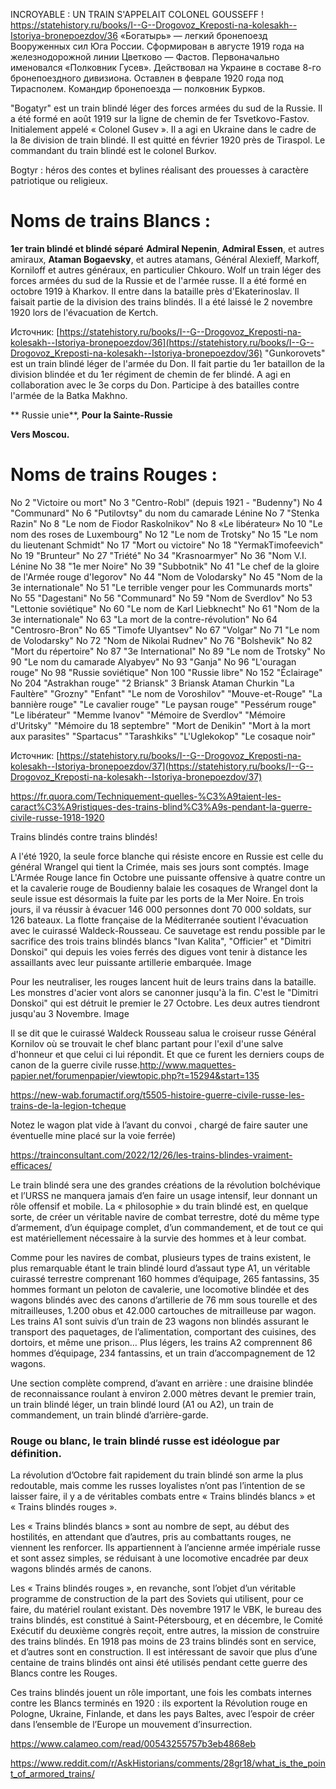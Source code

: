 INCROYABLE : UN TRAIN S'APPELAIT COLONEL GOUSSEFF !
https://statehistory.ru/books/I--G--Drogovoz_Kreposti-na-kolesakh--Istoriya-bronepoezdov/36
«Богатырь» — легкий бронепоезд Вооруженных сил Юга России. Сформирован в августе 1919 года на железнодорожной линии Цветково — Фастов. Первоначально именовался «Полковник Гусев». Действовал на Украине в составе 8-го бронепоездного дивизиона. Оставлен в феврале 1920 года под Тирасполем. Командир бронепоезда — полковник Бурков.  
  
"Bogatyr" est un train blindé léger des forces armées du sud de la Russie. Il a été formé en août 1919 sur la ligne de chemin de fer Tsvetkovo-Fastov. Initialement appelé « Colonel Gusev ». Il a agi en Ukraine dans le cadre de la 8e division de train blindé. Il est quitté en février 1920 près de Tiraspol. Le commandant du train blindé est le colonel Burkov.  

Bogtyr : héros des contes et bylines réalisant des prouesses à caractère patriotique ou religieux. 
# Noms de trains Blancs :
**1er train blindé et blindé séparé**
**Admiral Nepenin**,  **Admiral Essen**, et autres amiraux, **Ataman Bogaevsky**, et autres atamans,
Général Alexieff, Markoff, Korniloff et autres généraux, en particulier Chkouro. Wolf  un train léger des forces armées du sud de la Russie et de l'armée russe. Il a été formé en octobre 1919 à Kharkov. Il entre dans la bataille près d'Ekaterinoslav. Il faisait partie de la division des trains blindés. Il a été laissé le 2 novembre 1920 lors de l'évacuation de Kertch.  
 
Источник: [https://statehistory.ru/books/I--G--Drogovoz_Kreposti-na-kolesakh--Istoriya-bronepoezdov/36](https://statehistory.ru/books/I--G--Drogovoz_Kreposti-na-kolesakh--Istoriya-bronepoezdov/36)
"Gunkorovets" est un train blindé léger de l'armée du Don. Il fait partie du 1er bataillon de la division blindée et du 1er régiment de chemin de fer blindé. A agi en collaboration avec le 3e corps du Don. Participe à des batailles contre l'armée de la Batka Makhno.  
  
** Russie unie**, **Pour la Sainte-Russie**

**Vers Moscou.** 



# Noms de trains Rouges :
No 2 "Victoire ou mort" No 3 "Centro-Robl" (depuis 1921 - "Budenny") No 4 "Communard" No 6 "Putilovtsy" du nom du camarade Lénine No 7 "Stenka Razin" No 8 "Le nom de Fiodor Raskolnikov" No 8 «Le libérateur» No 10 "Le nom des roses de Luxembourg" No 12 "Le nom de Trotsky" No 15 "Le nom du lieutenant Schmidt" No 17 "Mort ou victoire" No 18 "YermakTimofeevich" No 19 "Brunteur" No 27 "Triété" No 34 "Krasnoarmyer" No 36 "Nom V.I. Lénine No 38 "1e mer Noire" No 39 "Subbotnik" No 41 "Le chef de la gloire de l'Armée rouge d'Iegorov" No 44 "Nom de Volodarsky" No 45 "Nom de la 3e internationale" No 51 "Le terrible venger pour les Communards morts" No 55 "Dagestani" No 56 "Communard" No 59 "Nom de Sverdlov" No 53 "Lettonie soviétique" No 60 "Le nom de Karl Liebknecht" No 61 "Nom de la 3e internationale" No 63 "La mort de la contre-révolution" No 64 "Centrosro-Bron" No 65 "Timofe Ulyantsev" No 67 "Volgar" No 71 "Le nom de Volodarsky" No 72 "Nom de Nikolai Rudnev" No 76 "Bolshevik" No 82 "Mort du répertoire" No 87 "3e International" No 89 "Le nom de Trotsky" No 90 "Le nom du camarade Alyabyev" No 93 "Ganja" No 96 "L'ouragan rouge" No 98 "Russie soviétique" Non 100 "Russie libre" No 152 "Éclairage" No 204 "Astrakhan rouge" "2 Briansk" 3 Briansk Ataman Churkin "La Faultère" "Grozny" "Enfant" "Le nom de Voroshilov" "Mouve-et-Rouge" "La bannière rouge" "Le cavalier rouge" "Le paysan rouge" "Pessérum rouge" "Le libérateur" "Memme Ivanov" "Mémoire de Sverdlov" "Mémoire d'Uritsky" "Mémoire du 18 septembre" "Mort de Denikin" "Mort à la mort aux parasites" "Spartacus" "Tarashkiks" "L'Uglekokop" "Le cosaque noir"  
  
Источник: [https://statehistory.ru/books/I--G--Drogovoz_Kreposti-na-kolesakh--Istoriya-bronepoezdov/37](https://statehistory.ru/books/I--G--Drogovoz_Kreposti-na-kolesakh--Istoriya-bronepoezdov/37)








https://fr.quora.com/Techniquement-quelles-%C3%A9taient-les-caract%C3%A9ristiques-des-trains-blind%C3%A9s-pendant-la-guerre-civile-russe-1918-1920

Trains blindés contre trains blindés!

A l'été 1920, la seule force blanche qui résiste encore en Russie est celle du général Wrangel qui tient la Crimée, mais ses jours sont comptés.
Image
L'Armée Rouge lance fin Octobre une puissante offensive à quatre contre un et la cavalerie rouge de Boudienny balaie les cosaques de Wrangel dont la seule issue est désormais la fuite par les ports de la Mer Noire.
En trois jours, il va réussir à évacuer 146 000 personnes dont 70 000 soldats, sur 126 bateaux. La flotte française de la Méditerranée soutient l'évacuation avec le cuirassé Waldeck-Rousseau.
Ce sauvetage est rendu possible par le sacrifice des trois trains blindés blancs "Ivan Kalita", "Officier" et "Dimitri Donskoi" qui depuis les voies ferrés des digues vont tenir à distance les assaillants avec leur puissante artillerie embarquée.
Image

Pour les neutraliser, les rouges lancent huit de leurs trains dans la bataille. Les monstres d'acier vont alors se canonner jusqu'à la fin. C'est le "Dimitri Donskoi" qui est détruit le premier le 27 Octobre. Les deux autres tiendront jusqu'au 3 Novembre.
Image

Il se dit que le cuirassé Waldeck Rousseau salua le croiseur russe Général Kornilov où se trouvait le chef blanc partant pour l'exil d'une salve d'honneur et que celui ci lui répondit.
Et que ce furent les derniers coups de canon de la guerre civile 
russe.http://www.maquettes-papier.net/forumenpapier/viewtopic.php?t=15294&start=135

https://new-wab.forumactif.org/t5505-histoire-guerre-civile-russe-les-trains-de-la-legion-tcheque

Notez le wagon plat vide à l’avant du convoi , chargé de faire sauter une éventuelle mine placé sur la voie ferrée)

https://trainconsultant.com/2022/12/26/les-trains-blindes-vraiment-efficaces/

Le train blindé sera une des grandes créations de la révolution bolchévique et l’URSS ne manquera jamais d’en faire un usage intensif, leur donnant un rôle offensif et mobile. La « philosophie » du train blindé est, en quelque sorte, de créer un véritable navire de combat terrestre, doté du même type d’armement, d’un équipage complet, d’un commandement, et de tout ce qui est matériellement nécessaire à la survie des hommes et à leur combat.

Comme pour les navires de combat, plusieurs types de trains existent, le plus remarquable étant le train blindé lourd d’assaut type A1, un véritable cuirassé terrestre comprenant 160 hommes d’équipage, 265 fantassins, 35 hommes formant un peloton de cavalerie, une locomotive blindée et des wagons blindés avec des canons d’artillerie de 76 mm sous tourelle et des mitrailleuses, 1.200 obus et 42.000 cartouches de mitrailleuse par wagon. Les trains A1 sont suivis d’un train de 23 wagons non blindés assurant le transport des paquetages, de l’alimentation, comportant des cuisines, des dortoirs, et même une prison… Plus légers, les trains A2 comprennent 86 hommes d’équipage, 234 fantassins, et un train d’accompagnement de 12 wagons.

Une section complète comprend, d’avant en arrière : une draisine blindée de reconnaissance roulant à environ 2.000 mètres devant le premier train, un train blindé léger, un train blindé lourd (A1 ou A2), un train de commandement, un train blindé d’arrière-garde.

### Rouge ou blanc, le train blindé russe est idéologue par définition.

La révolution d’Octobre fait rapidement du train blindé son arme la plus redoutable, mais comme les russes loyalistes n’ont pas l’intention de se laisser faire, il y a de véritables combats entre « Trains blindés blancs » et « Trains blindés rouges ».

Les « Trains blindés blancs » sont au nombre de sept, au début des hostilités, en attendant que d’autres, pris au combattants rouges, ne viennent les renforcer. Ils appartiennent à l’ancienne armée impériale russe et sont assez simples, se réduisant à une locomotive encadrée par deux wagons blindés armés de canons.

Les « Trains blindés rouges », en revanche, sont l’objet d’un véritable programme de construction de la part des Soviets qui utilisent, pour ce faire, du matériel roulant existant. Dès novembre 1917 le VBK, le bureau des trains blindés, est constitué à Saint-Pétersbourg, et en décembre, le Comité Exécutif du deuxième congrès reçoit, entre autres, la mission de construire des trains blindés. En 1918 pas moins de 23 trains blindés sont en service, et d’autres sont en construction. Il est intéressant de savoir que plus d’une centaine de trains blindés ont ainsi été utilisés pendant cette guerre des Blancs contre les Rouges.

Ces trains blindés jouent un rôle important, une fois les combats internes contre les Blancs terminés en 1920 : ils exportent la Révolution rouge en Pologne, Ukraine, Finlande, et dans les pays Baltes, avec l’espoir de créer dans l’ensemble de l’Europe un mouvement d’insurrection.

https://www.calameo.com/read/00543255757b3eb4868eb

https://www.reddit.com/r/AskHistorians/comments/28gr18/what_is_the_point_of_armored_trains/